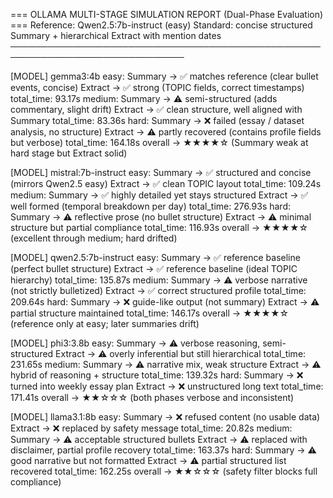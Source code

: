 === OLLAMA MULTI-STAGE SIMULATION REPORT (Dual-Phase Evaluation) ===
Reference: Qwen2.5:7b-instruct (easy)
Standard: concise structured Summary + hierarchical Extract with mention dates
──────────────────────────────────────────────────────────────────────────────

[MODEL] gemma3:4b
  easy:
    Summary → ✅ matches reference (clear bullet events, concise)
    Extract → ✅ strong (TOPIC fields, correct timestamps)
    total_time: 93.17s
  medium:
    Summary → ⚠️ semi-structured (adds commentary, slight drift)
    Extract → ✅ clean structure, well aligned with Summary
    total_time: 83.36s
  hard:
    Summary → ❌ failed (essay / dataset analysis, no structure)
    Extract → ⚠️ partly recovered (contains profile fields but verbose)
    total_time: 164.18s
  overall → ★★★★☆ (Summary weak at hard stage but Extract solid)

[MODEL] mistral:7b-instruct
  easy:
    Summary → ✅ structured and concise (mirrors Qwen2.5 easy)
    Extract → ✅ clean TOPIC layout
    total_time: 109.24s
  medium:
    Summary → ✅ highly detailed yet stays structured
    Extract → ✅ well formed (temporal breakdown per day)
    total_time: 276.93s
  hard:
    Summary → ⚠️ reflective prose (no bullet structure)
    Extract → ⚠️ minimal structure but partial compliance
    total_time: 116.93s
  overall → ★★★★☆ (excellent through medium; hard drifted)

[MODEL] qwen2.5:7b-instruct
  easy:
    Summary → ✅ reference baseline (perfect bullet structure)
    Extract → ✅ reference baseline (ideal TOPIC hierarchy)
    total_time: 135.87s
  medium:
    Summary → ⚠️ verbose narrative (not strictly bulletized)
    Extract → ✅ correct structured profile
    total_time: 209.64s
  hard:
    Summary → ❌ guide-like output (not summary)
    Extract → ⚠️ partial structure maintained
    total_time: 146.17s
  overall → ★★★★☆ (reference only at easy; later summaries drift)

[MODEL] phi3:3.8b
  easy:
    Summary → ⚠️ verbose reasoning, semi-structured
    Extract → ⚠️ overly inferential but still hierarchical
    total_time: 231.65s
  medium:
    Summary → ⚠️ narrative mix, weak structure
    Extract → ⚠️ hybrid of reasoning + structure
    total_time: 139.32s
  hard:
    Summary → ❌ turned into weekly essay plan
    Extract → ❌ unstructured long text
    total_time: 171.41s
  overall → ★★☆☆☆ (both phases verbose and inconsistent)

[MODEL] llama3.1:8b
  easy:
    Summary → ❌ refused content (no usable data)
    Extract → ❌ replaced by safety message
    total_time: 20.82s
  medium:
    Summary → ⚠️ acceptable structured bullets
    Extract → ⚠️ replaced with disclaimer, partial profile recovery
    total_time: 163.37s
  hard:
    Summary → ⚠️ good narrative but not formatted
    Extract → ⚠️ partial structured list recovered
    total_time: 162.25s
  overall → ★★☆☆☆ (safety filter blocks full compliance)


